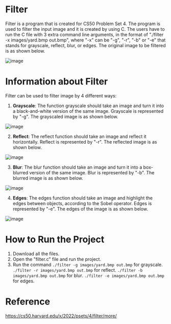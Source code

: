 # Filter
Filter is a program that is created for CS50 Problem Set 4. The program is used to filter the input image and it is created by using C. The users have to run the C file with 3 extra command line arguments, in the format of "./filter -x images/yard.bmp out.bmp", where "-x" can be "-g", "-r", "-b" or "-e" that stands for grayscale, reflect, blur, or edges. The original image to be filtered is as shown below. 

![image](https://user-images.githubusercontent.com/95561298/179399686-3f151d31-855b-410d-9f7b-d76d28a70d66.png)

# Information about Filter 
Filter can be used to filter image by 4 different ways:
1) **Grayscale**: The function grayscale should take an image and turn it into a black-and-white version of the same image. Grayscale is represented by "-g". The grayscaled image is as shown below. 

![image](https://user-images.githubusercontent.com/95561298/179400065-0775ea0b-6506-4191-bdc3-d39047aca9df.png)

2) **Reflect**: The reflect function should take an image and reflect it horizontally. Reflect is represented by "-r". The reflected image is as shown below. 

![image](https://user-images.githubusercontent.com/95561298/179400077-00b39fe1-275a-40e1-8dfb-517de5adf266.png)

3) **Blur**: The blur function should take an image and turn it into a box-blurred version of the same image. Blur is represented by "-b". The blurred image is as shown below.

![image](https://user-images.githubusercontent.com/95561298/179400083-f7f1d4ec-ed9f-45ac-a5cb-cb58b8536a79.png)

4) **Edges**: The edges function should take an image and highlight the edges between objects, according to the Sobel operator. Edges is represented by "-e". The edges of the image is as shown below. 

![image](https://user-images.githubusercontent.com/95561298/179400094-affb9d61-49cd-4220-b746-a2b66fe14608.png)

# How to Run the Project
1) Download all the files.
2) Open the "filter.c" file and run the project.
3) Run the command 
`./filter -g images/yard.bmp out.bmp` for grayscale. 
`./filter -r images/yard.bmp out.bmp` for reflect. 
`./filter -b images/yard.bmp out.bmp` for blur. 
`./filter -e images/yard.bmp out.bmp` for edges. 

# Reference 
https://cs50.harvard.edu/x/2022/psets/4/filter/more/
